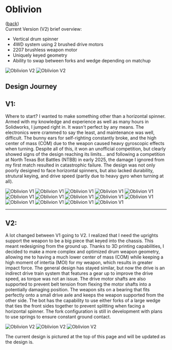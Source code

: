 # Oblivion
([back](README.md))
<br>Current Version (V2) brief overview:
- Vertical drum spinner
- 4WD system using 2 brushed drive motors
- 2207 brushless weapon motor
- Uniquely keyed geometry
- Ability to swap between forks and wedge depending on matchup
  
![Oblivion V2](ImagesOblivion/h1.jpg)
![Oblivion V2](ImagesOblivion/h2.jpg)

Design Journey
---
**V1:**
---

Where to start? I wanted to make something other than a horizontal spinner. Armed with my knowledge and experience as well as many hours in Solidworks, I jumped right in. It wasn't perfect by any means. The electronics were crammed to say the least, and maintenance was well, difficult. The bunny ears for self-righting constantly broke, and the high center of mass (COM) due to the weapon caused heavy gyroscopic effects when turning. Despite all of this, it won an unofficial competition, but clearly showed signs of the design reaching its limits... and following a competition at North Texas Bot Battles (NTBB) in early 2025, the damage I ignored from my first match resulted in catastrophic failure. The design was not only poorly designed to face horizontal spinners, but also lacked durability, strutural keying, and drive speed (partly due to heavy gyro when turning at all).

![Oblivion V1](ImagesOblivion/e1.webp)
![Oblivion V1](ImagesOblivion/e2.webp)
![Oblivion V1](ImagesOblivion/e3.webp)
![Oblivion V1](ImagesOblivion/e4.webp)
![Oblivion V1](ImagesOblivion/e5.webp)
![Oblivion V1](ImagesOblivion/f1.webp)
![Oblivion V1](ImagesOblivion/f2.webp)
![Oblivion V1](ImagesOblivion/f3.webp)
![Oblivion V1](ImagesOblivion/f4.webp)
![Oblivion V1](ImagesOblivion/g1.jpg)
![Oblivion V1](ImagesOblivion/g2.jpg)
![Oblivion V1](ImagesOblivion/g3.jpg)
![Oblivion V1](ImagesOblivion/o0.jpg)
![Oblivion V1](ImagesOblivion/o1.jpg)

---
**V2:**
---

A lot changed between V1 going to V2. I realized that I need the uprights support the weapon to be a big piece that keyed into the chassis. This meant redesigning from the ground up. Thanks to 3D printing capabilities, I decided to make a more complex and optimized drum weapon geometry, allowing me to having a much lower center of mass (COM) while keeping a high moment of intertia (MOI) for my weapon, which results in greater impact force. The general design has stayed similar, but now the drive is an indirect drive train system that features a gear up to improve the drive speed, as torque was not an issue. The drive motor shafts are also supported to prevent belt tension from flexing the motor shafts into a potentially damaging position. The weapon sits on a bearing that fits perfectly onto a small drive axle and keeps the weapon supported from the other side. The bot has the capability to use either forks of a large wedge that ties the front sides together to prevent splitting when facing a horizontal spinner. The fork configuration is still in development with plans to use springs to ensure constant ground contact.

![Oblivion V2](ImagesOblivion/j1.png)
![Oblivion V2](ImagesOblivion/j2.png)
![Oblivion V2](ImagesOblivion/j3.png)

The current design is pictured at the top of this page and will be updated as the design is.
